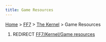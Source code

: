 ```yaml
---
title: Game Resources
---
```


[Home](Main%20Page.md) > [FF7](FF7.md) > [The Kernel](FF7/The%20Kernel.md) > Game Resources

1.  REDIRECT [FF7/Kernel/Game resources][]

  [FF7/Kernel/Game resources]: FF7/Kernel/Game%20resources.md "wikilink"
